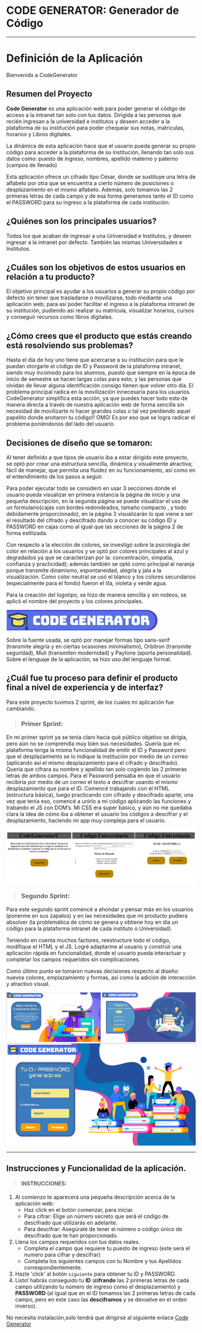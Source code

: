 # CODE GENERATOR: Generador de Código
***

# Definición de la Aplicación
Bienvenidx a CodeGenerator

## Resumen del Proyecto
**Code Generator** es una aplicación web para poder generar el código de acceso a la intranet tan solo con tus datos.
Dirigida a las personas que recién ingresan a la universidad e institutos y deseen acceder a la plataforma de su institución para poder chequear sus notas, matriculas, horarios y Libros digitales.

La dinámica de esta aplicación hace que el usuario pueda generar su propio código para acceder a la plataforma de su institución, llenando tan solo sus datos como: puesto de ingreso, nombres, apellido materno y paterno (campos de llenado)

Esta aplicación ofrece un cifrado tipo César, donde se sustituye una letra de alfabeto por otra que se encuentra a cierto número de posiciones o desplazamiento en el mismo alfabeto. Además, solo tomamos las 2 primeras letras de cada campo y de esa forma generamos tanto el ID como el PASSWORD para su ingreso a la plataforma de cada institución.


## ¿Quiénes son los principales usuarios?
Todos los que acaban de ingresar a una Universidad e Institutos, y deseen ingresar a la intranet por defecto. También las mismas Universidades e Institutos.

## ¿Cuáles son los objetivos de estos usuarios en relación a tu producto?
El objetivo principal es ayudar a los usuarios a generar su propio código por defecto sin tener que trasladarse o movilizarse, todo mediante una aplicación web; para así poder facilitar el ingreso a la plataforma intranet de su institución, pudiendo así realizar su matrícula, visualizar horarios, cursos y conseguir recursos como libros digitales.


## ¿Cómo crees que el producto que estás creando está resolviendo sus problemas?
Hasta el día de hoy uno tiene que acercarse a su institución para que le puedan otorgarle el código de ID y Password de la plataforma intranet, siendo muy incómodo para los alumnos, puesto que siempre en la época de inicio de semestre se hacen largas colas para esto, y las personas que olvidan de llevar alguna identificación consigo tienen que volver otro día.
El problema principal radica en la movilización innecesaria para los usuarios.
CodeGenerator simplifica esta acción, ya que puedes hacer todo esto de manera directa a través de nuestra aplicación web de forma sencilla sin necesidad de movilizarte ni hacer grandes colas o tal vez perdiendo aquel papelito donde anotaron tu código!! OMG! Es por eso que se logra radicar el problema poniéndonos del lado del usuario.


## Decisiones de diseño que se tomaron:
Al tener definido a que tipos de usuario iba a estar dirigido este proyecto, se optó por crear una estructura sencilla, dinámica y visualmente atractiva; fácil de manejar, que permita una fluidez en su funcionamiento, así como en el entendimiento de los pasos a seguir.

Para poder ejecutar todo se consideró en usar 3 secciones donde el usuario pueda visualizar en primera instancia la página de inicio y una pequeña descripción, en la segunda página se puede visualizar el uso de un formulario(cajas con bordes redondeados, tamaño compacto , y todo debidamente proporcionado), en la página 3 visualizarán lo que viene a ser el resultado del cifrado y descifrado dando a conocer su código ID y PASSWORD en cajas como al igual que las secciones de la página 2 de forma estilizada.

Con respecto a la elección de colores, se investigó sobre la psicología del color en relación a los usuarios y se optó por colores principales al azul y degradados ya que se caracterizan por la: concentración, simpatía, confianza y practicidad); además también se optó como principal al naranja porque transmite dinamismo, espontaneidad, alegría y jala a la visualización. Como color neutral se usó el blanco y los colores secundarios (especialmente para el fondo) fueron el lila, violeta y verde agua.


Para la creación del logotipo, se hizo de manera sencilla y sin rodeos, se aplicó el nombre del proyecto y los colores principales.

<img src= "src/imagen/codegenerator.png" alt="logotipo" style= "max-width:80%">

Sobre la fuente usada, se optó por manejar formas tipo sans-serif (transmite alegría y en ciertas ocasiones minimalismo), Orbitron (transmite seguridad), Muli (transmiten modernidad) y Paytone (aporta personalidad). Sobre el lenguaje de la aplicación, se hizo uso del lenguaje formal.


## ¿Cuál fue tu proceso para definir el producto final a nivel de experiencia y de interfaz?

Para este proyecto tuvimos 2 sprint, de los cuales mi aplicación fue cambiando.

>### Primer Sprint:

En mi primer sprint ya se tenía claro hacia qué público objetivo se dirigía, pero aún no se comprendía muy bien sus necesidades. Quería que mi plataforma tenga la misma funcionalidad de emitir el ID y Password pero que el desplazamiento se lo indique la institución por medio de un correo (aplicando así el mismo desplazamiento para el cifrado y descifrado).
Quería que cifrara su nombre y apellido tan solo cogiendo las 2 primeras letras de ambos campos. Para el Password pensaba en que el usuario recibiría por medio de un correo el texto a descifrar usando el mismo desplazamiento que para el ID.
Comencé trabajando con el HTML (estructura básica), luego practicando con cifrado y descifrado aparte; una vez que tenía eso, comencé a unirlo a mi código aplicando las funciones y trabando el JS con DOM’s.
Mi CSS era super básico, y aún no me quedaba clara la idea de cómo iba a obtener el usuario los códigos a descifrar y el desplazamiento, haciendo mi app muy compleja para el usuario.

<img src= "Image-readme/ANTES.png" alt="Mi proyecto durante el primer string" style= "max-width:100%">


>### Segundo Sprint:

Para este segundo sprint comencé a ahondar y pensar más en los usuarios (ponerme en sus zapatos) y en las necesidades que mi producto pudiera absolver (la problemática de cómo se genera y obtiene hoy en día un código para la plataforma intranet de cada instituto o Universidad).

Teniendo en cuenta muchos factores, reestructure todo el código, modifique el HTML y el JS. Logré adaptarme al usuario y construir una aplicación rápida en funcionalidad, donde el usuario pueda interactuar y completar los campos requeridos sin complicaciones.

Como último punto se tomaron nuevas decisiones respecto al diseño: nuevos colores, emplazamiento y formas, así como la adición de interacción y atractivo visual.

<img src= "Image-readme/Despues-parte1.png" alt="Mi proyecto finalizado" style= "max-width:100%">

<img src= "Image-readme/despues-parte2.png" alt="Mi proyecto finalizado" style= "max-width:100%">

***


## Instrucciones y Funcionalidad de la aplicación.

> #### INSTRUCCIONES:

1. Al comienzo te aparecerá una pequeña descripción acerca de la aplicación web:
    - Haz click en el botón comenzar, para iniciar.
    - Para cifrar: Elige un número secreto que será el código de descifrado que utilizarás en adelante.
    - Para descifrar: Asegúrate de tener el número o código único de descifrado que te han proporcionado.
2. Llena los campos requeridos con tus datos reales.
    - Completa el campo que requiere tu puesto de ingreso (este será el numero para cifrar y descifrar)
    - Completa los siguientes campos con tu Nombre y tus Apellidos correspondientemente.
3. Hazle 'click' al botón `siguiente` para obtener tu ID y PASSWORD.
4. Listo! habrás conseguido tu **ID** (**cifrando** las 2 primeras letras de cada campo utilizando tu número de ingreso como el desplazamiento) y **PASSWORD** (al igual que en el ID tomamos las 2 primeras letras de cada campo, pero en este caso las **desciframos** y se devuelve en el orden inverso).

No necesita instalación,solo tendrá que dirigirse al siguiente enlace [Code Generator](https://cinthiavilcachagua.github.io/lim-2018-11-bc-core-am-cipher/src/)
